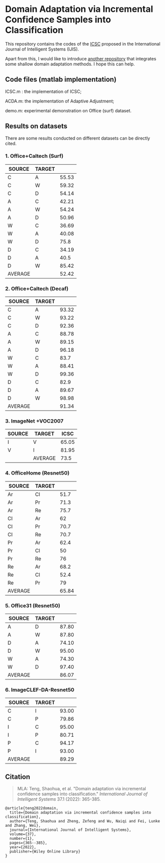 # Domain Adaptation via Incremental Confidence Samples into Classification

This repository contains the codes of the [ICSC](http://doi.org/10.1002/int.22629) proposed in the International Journal of Intelligent Systems (IJIS). 

Apart from this, I would like to introduce [another repository](https://github.com/zzf495/Re-implementations-of-SDA) that integrates some shallow domain adaptation methods. I hope this can help.

## Code files (matlab implementation)

ICSC.m : the implementation of ICSC;

ACDA.m: the implementation of Adaptive Adjustment;

demo.m: experimental demonstration on Office (surf) dataset.

## Results on datasets

There are some results conducted on different datasets can be directly cited.

### 1. Office+Caltech (Surf)

| SOURCE  | TARGET |       |
| ------- | ------ | ----- |
| C       | A      | 55.53 |
| C       | W      | 59.32 |
| C       | D      | 54.14 |
| A       | C      | 42.21 |
| A       | W      | 54.24 |
| A       | D      | 50.96 |
| W       | C      | 36.69 |
| W       | A      | 40.08 |
| W       | D      | 75.8  |
| D       | C      | 34.19 |
| D       | A      | 40.5  |
| D       | W      | 85.42 |
| AVERAGE |        | 52.42 |

### 2. Office+Caltech (Decaf)

| SOURCE  | TARGET |       |
| ------- | ------ | ----- |
| C       | A      | 93.32 |
| C       | W      | 93.22 |
| C       | D      | 92.36 |
| A       | C      | 88.78 |
| A       | W      | 89.15 |
| A       | D      | 96.18 |
| W       | C      | 83.7  |
| W       | A      | 88.41 |
| W       | D      | 99.36 |
| D       | C      | 82.9  |
| D       | A      | 89.67 |
| D       | W      | 98.98 |
| AVERAGE |        | 91.34 |

### 3. ImageNet +VOC2007

| SOURCE | TARGET  | ICSC  |
| ------ | ------- | ----- |
| I      | V       | 65.05 |
| V      | I       | 81.95 |
|        | AVERAGE | 73.5  |

### 4. OfficeHome (Resnet50)

| SOURCE  | TARGET |       |
| ------- | ------ | ----- |
| Ar      | Cl     | 51.7  |
| Ar      | Pr     | 71.3  |
| Ar      | Re     | 75.7  |
| Cl      | Ar     | 62    |
| Cl      | Pr     | 70.7  |
| Cl      | Re     | 70.7  |
| Pr      | Ar     | 62.4  |
| Pr      | Cl     | 50    |
| Pr      | Re     | 76    |
| Re      | Ar     | 68.2  |
| Re      | Cl     | 52.4  |
| Re      | Pr     | 79    |
| AVERAGE |        | 65.84 |

### 5. Office31 (Resnet50)

| SOURCE  | TARGET |       |
| ------- | ------ | ----- |
| A       | D      | 87.80 |
| A       | W      | 87.80 |
| D       | A      | 74.10 |
| D       | W      | 95.00 |
| W       | A      | 74.30 |
| W       | D      | 97.40 |
| AVERAGE |        | 86.07 |

### 6. ImageCLEF-DA-Resnet50

| SOURCE  | TARGET |       |
| ------- | ------ | ----- |
| C       | I      | 93.00 |
| C       | P      | 79.86 |
| I       | C      | 95.00 |
| I       | P      | 80.71 |
| P       | C      | 94.17 |
| P       | I      | 93.00 |
| AVERAGE |        | 89.29 |

## Citation

> MLA: Teng, Shaohua, et al. "Domain adaptation via incremental confidence samples into classification." *International Journal of Intelligent Systems* 37.1 (2022): 365-385.

```
@article{teng2022domain,
  title={Domain adaptation via incremental confidence samples into classification},
  author={Teng, Shaohua and Zheng, Zefeng and Wu, Naiqi and Fei, Lunke and Zhang, Wei},
  journal={International Journal of Intelligent Systems},
  volume={37},
  number={1},
  pages={365--385},
  year={2022},
  publisher={Wiley Online Library}
}
```
